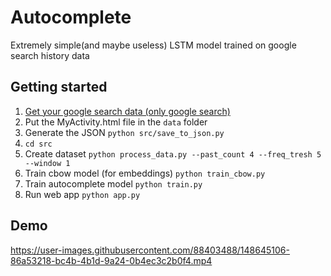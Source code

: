 # Autocomplete

Extremely simple(and maybe useless) LSTM model trained on google search history data

## Getting started
1. <a href='https://takeout.google.com'>Get your google search data (only google search)</a>
2. Put the MyActivity.html file in the `data` folder
3. Generate the JSON `python src/save_to_json.py`
4. `cd src`
5. Create dataset `python process_data.py --past_count 4 --freq_tresh 5 --window 1`
6. Train cbow model (for embeddings) `python train_cbow.py`
7. Train autocomplete model `python train.py`
8. Run web app `python app.py`


## Demo

https://user-images.githubusercontent.com/88403488/148645106-86a53218-bc4b-4b1d-9a24-0b4ec3c2b0f4.mp4
